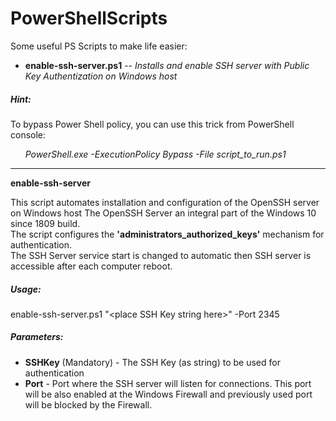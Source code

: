 # PowerShellScripts

Some useful PS Scripts to make life easier:

* **enable-ssh-server.ps1** -- _Installs and enable SSH server with Public Key Authentization on Windows host_

##### Hint:
To bypass Power Shell policy, you can use this trick from PowerShell console:

&nbsp;&nbsp;&nbsp;&nbsp;&nbsp;&nbsp;_PowerShell.exe -ExecutionPolicy Bypass -File script_to_run.ps1_

-------------------------------------------------
**enable-ssh-server**

This script automates installation and configuration of the OpenSSH server on Windows host The OpenSSH Server an integral part of the Windows 10 since 1809 build.\
The script configures the **'administrators_authorized_keys'** mechanism for authentication.\
The SSH Server service start is changed to automatic then SSH server is accessible after each computer reboot.

##### Usage:

enable-ssh-server.ps1 "&lt;place SSH Key string here&gt;" -Port 2345

##### Parameters:

* **SSHKey** (Mandatory) - The SSH Key (as string) to be used for authentication
* **Port** - Port where the SSH server will listen for connections. This port will be also enabled at the Windows Firewall and previously used port will be blocked by the Firewall.
